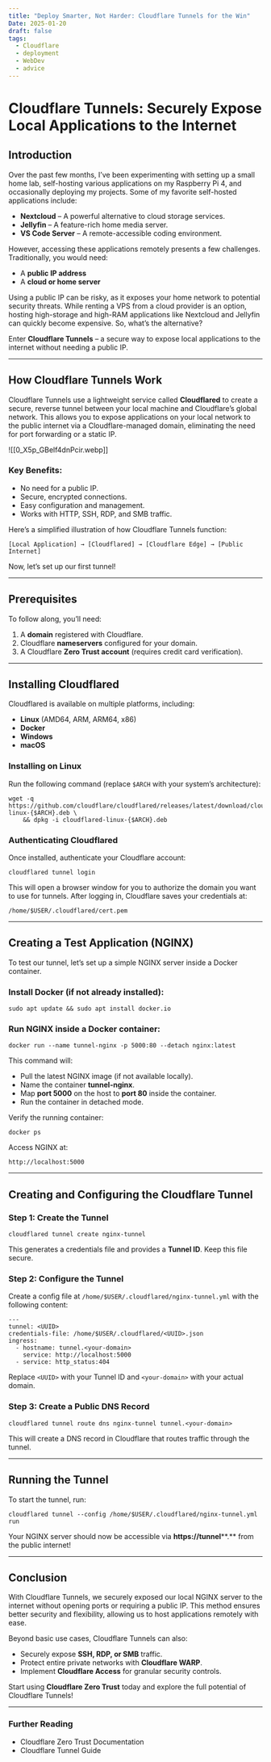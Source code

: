```yaml
---
title: "Deploy Smarter, Not Harder: Cloudflare Tunnels for the Win"
Date: 2025-01-20
draft: false
tags:
  - Cloudflare
  - deployment
  - WebDev
  - advice
---
```

# **Cloudflare Tunnels: Securely Expose Local Applications to the Internet**

## **Introduction**

Over the past few months, I’ve been experimenting with setting up a small home lab, self-hosting various applications on my Raspberry Pi 4, and occasionally deploying my projects. Some of my favorite self-hosted applications include:

- **Nextcloud** – A powerful alternative to cloud storage services.
- **Jellyfin** – A feature-rich home media server.
- **VS Code Server** – A remote-accessible coding environment.

However, accessing these applications remotely presents a few challenges. Traditionally, you would need:

- A **public IP address**
- A **cloud or home server**

Using a public IP can be risky, as it exposes your home network to potential security threats. While renting a VPS from a cloud provider is an option, hosting high-storage and high-RAM applications like Nextcloud and Jellyfin can quickly become expensive. So, what’s the alternative?

Enter **Cloudflare Tunnels** – a secure way to expose local applications to the internet without needing a public IP.

---

## **How Cloudflare Tunnels Work**

Cloudflare Tunnels use a lightweight service called **Cloudflared** to create a secure, reverse tunnel between your local machine and Cloudflare’s global network. This allows you to expose applications on your local network to the public internet via a Cloudflare-managed domain, eliminating the need for port forwarding or a static IP.

![[0_X5p_GBelf4dnPcir.webp]]
### **Key Benefits:**

- No need for a public IP.
- Secure, encrypted connections.
- Easy configuration and management.
- Works with HTTP, SSH, RDP, and SMB traffic.

Here’s a simplified illustration of how Cloudflare Tunnels function:

```
[Local Application] → [Cloudflared] → [Cloudflare Edge] → [Public Internet]
```

Now, let’s set up our first tunnel!

---

## **Prerequisites**

To follow along, you’ll need:

1. A **domain** registered with Cloudflare.
2. Cloudflare **nameservers** configured for your domain.
3. A Cloudflare **Zero Trust account** (requires credit card verification).  

---

## **Installing Cloudflared**

Cloudflared is available on multiple platforms, including:

- **Linux** (AMD64, ARM, ARM64, x86)
- **Docker**
- **Windows**
- **macOS**


### **Installing on Linux**

Run the following command (replace `$ARCH` with your system’s architecture):

```
wget -q https://github.com/cloudflare/cloudflared/releases/latest/download/cloudflared-linux-{$ARCH}.deb \
    && dpkg -i cloudflared-linux-{$ARCH}.deb
```

### **Authenticating Cloudflared**

Once installed, authenticate your Cloudflare account:

```
cloudflared tunnel login
```

This will open a browser window for you to authorize the domain you want to use for tunnels. After logging in, Cloudflare saves your credentials at:

```
/home/$USER/.cloudflared/cert.pem
```

---

## **Creating a Test Application (NGINX)**

To test our tunnel, let’s set up a simple NGINX server inside a Docker container.

### **Install Docker (if not already installed):**

```
sudo apt update && sudo apt install docker.io
```

### **Run NGINX inside a Docker container:**

```
docker run --name tunnel-nginx -p 5000:80 --detach nginx:latest
```

This command will:

- Pull the latest NGINX image (if not available locally).
- Name the container **tunnel-nginx**.
- Map **port 5000** on the host to **port 80** inside the container.
- Run the container in detached mode.

Verify the running container:

```
docker ps
```

Access NGINX at:

```
http://localhost:5000
```

---

## **Creating and Configuring the Cloudflare Tunnel**

### **Step 1: Create the Tunnel**

```
cloudflared tunnel create nginx-tunnel
```

This generates a credentials file and provides a **Tunnel ID**. Keep this file secure.

### **Step 2: Configure the Tunnel**

Create a config file at `/home/$USER/.cloudflared/nginx-tunnel.yml` with the following content:

```
---
tunnel: <UUID>
credentials-file: /home/$USER/.cloudflared/<UUID>.json
ingress:
  - hostname: tunnel.<your-domain>
    service: http://localhost:5000
  - service: http_status:404
```

Replace `<UUID>` with your Tunnel ID and `<your-domain>` with your actual domain.

### **Step 3: Create a Public DNS Record**

```
cloudflared tunnel route dns nginx-tunnel tunnel.<your-domain>
```

This will create a DNS record in Cloudflare that routes traffic through the tunnel.

---

## **Running the Tunnel**

To start the tunnel, run:

```
cloudflared tunnel --config /home/$USER/.cloudflared/nginx-tunnel.yml run
```

Your NGINX server should now be accessible via **https://tunnel****.** from the public internet!

---

## **Conclusion**

With Cloudflare Tunnels, we securely exposed our local NGINX server to the internet without opening ports or requiring a public IP. This method ensures better security and flexibility, allowing us to host applications remotely with ease.

Beyond basic use cases, Cloudflare Tunnels can also:

- Securely expose **SSH, RDP, or SMB** traffic.
- Protect entire private networks with **Cloudflare WARP**.
- Implement **Cloudflare Access** for granular security controls.

Start using **Cloudflare Zero Trust** today and explore the full potential of Cloudflare Tunnels!

---

### **Further Reading**

- Cloudflare Zero Trust Documentation
- Cloudflare Tunnel Guide




